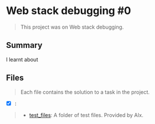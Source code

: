 # Web stack debugging #0

> This project was on Web stack debugging.

## Summary

I learnt about 

## Files

> Each file contains the solution to a task in the project.

- [x] []():

> - [test_files](): A folder of test files. Provided by Alx.
